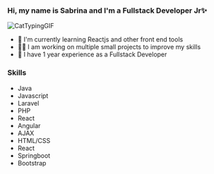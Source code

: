 ### Hi, my name is Sabrina and I'm a Fullstack Developer Jr✨

![CatTypingGIF](https://github.com/SabriValenzuela/SabriValenzuela/assets/76019667/c4cf2f15-5e2d-4612-8c9d-c180b8d1be07)


- 🌱 I'm currently learning Reactjs and other front end tools
- 👩‍💻 I am working on multiple small projects to improve my skills
- 🔎 I have 1 year experience as a Fullstack Developer
### Skills
- Java
- Javascript
- Laravel
- PHP
- React
- Angular
- AJAX
- HTML/CSS
- React
- Springboot
- Bootstrap
  
